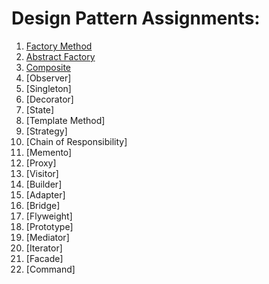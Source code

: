 # Design Pattern Assignments:

01. [Factory Method](src/main/java/factory_method/rpg_map)
02. [Abstract Factory](src/main/java/abstract_factory/ascii_art)
03. [Composite](src/main/java/composite/organization)
04. [Observer]
05. [Singleton]
06. [Decorator]
07. [State]
08. [Template Method]
09. [Strategy]
10. [Chain of Responsibility]
11. [Memento]
12. [Proxy]
13. [Visitor]
14. [Builder]
15. [Adapter]
16. [Bridge]
17. [Flyweight]
18. [Prototype]
19. [Mediator]
20. [Iterator]
21. [Facade]
22. [Command]
